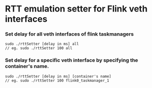 # RTT emulation setter for Flink veth interfaces

### Set delay for all veth interfaces of flink taskmanagers
```shell
sudo ./rttSetter [delay in ms] all
// eg. sudo ./rttSetter 100 all
```

### Set delay for a specific veth interface by specifying the container's name.
```shell
sudo ./rttSetter [delay in ms] [container's name]
// eg. sudo ./rttSetter 100 flink0_taskmanager_1
```
